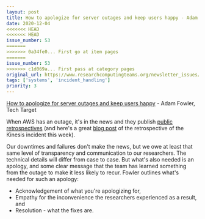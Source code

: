```yaml
---
layout: post
title: How to apologize for server outages and keep users happy - Adam Fowler, Tech Target
date: 2020-12-04
<<<<<<< HEAD
<<<<<<< HEAD
issue_number: 53
=======
>>>>>>> 0a34fe0... First go at item pages
=======
issue_number: 53
>>>>>>> c1d069a... First pass at category pages
original_url: https://www.researchcomputingteams.org/newsletter_issues/0053
tags: ['systems', 'incident_handling']
priority: 3
---
```


<!-- markdownlint-disable MD033 -->
<!-- markdownlint-disable MD041 -->
<!-- markdownlint-disable MD049 -->

[How to apologize for server outages and keep users happy](https://searchitoperations.techtarget.com/tip/How-to-apologize-for-server-outages-and-keep-users-happy) - Adam Fowler, Tech Target

When AWS has an outage, it's in the news and they publish [public retrospectives](https://aws.amazon.com/message/11201/) (and here's a great [blog post](https://cloudirregular.substack.com/p/the-cold-reality-of-the-kinesis-incident) of the retrospective of the Kinesis incident this week).

Our downtimes and failures don't make the news, but we owe at least that same level of transparency and communication to our researchers. The technical details will differ from case to case. But what's also needed is an apology, and some clear message that the team has learned something from the outage to make it less likely to recur. Fowler outlines what's needed for such an apology:

- Acknowledgement of what you're apologizing for,
- Empathy for the inconvenience the researchers experienced as a result, and
- Resolution - what the fixes are.